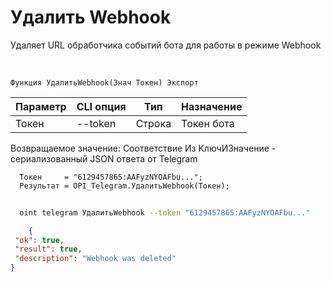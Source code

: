 ﻿---
sidebar_position: 4
---

# Удалить Webhook
 Удаляет URL обработчика событий бота для работы в режиме Webhook


<br/>


`Функция УдалитьWebhook(Знач Токен) Экспорт`

  | Параметр | CLI опция | Тип | Назначение |
  |-|-|-|-|
  | Токен | --token | Строка | Токен бота |

  
  Возвращаемое значение:   Соответствие Из КлючИЗначение - сериализованный JSON ответа от Telegram





```bsl title="Пример кода"
  Токен     = "6129457865:AAFyzNYOAFbu...";
  Результат = OPI_Telegram.УдалитьWebhook(Токен);
```
	


```sh title="Пример команды CLI"
    
  oint telegram УдалитьWebhook --token "6129457865:AAFyzNYOAFbu..."

```

```json title="Результат"
    {
 "ok": true,
 "result": true,
 "description": "Webhook was deleted"
}
```
